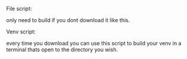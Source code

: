 File script:

only need to build if you dont download it like this.

Venv script:

every time you download you can use this script to build your venv in a terminal thats open to the directory you wish.
